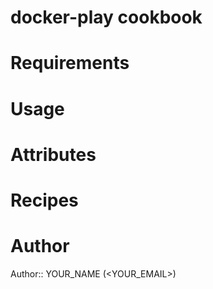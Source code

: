 # docker-play cookbook

# Requirements

# Usage

# Attributes

# Recipes

# Author

Author:: YOUR_NAME (<YOUR_EMAIL>)
